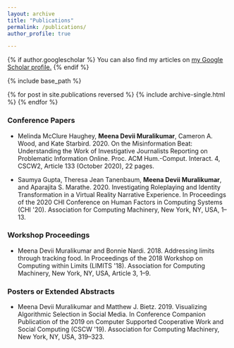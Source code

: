 ```yaml
---
layout: archive
title: "Publications"
permalink: /publications/
author_profile: true

---
```


{% if author.googlescholar %}
  You can also find my articles on <u><a href="{{author.googlescholar}}">my Google Scholar profile</a>.</u>
{% endif %}

{% include base_path %}

{% for post in site.publications reversed %}
  {% include archive-single.html %}
{% endfor %}

### Conference Papers


<i class="ai ai-acm" style="font-size: 1.2em;"></i>


  * Melinda McClure Haughey, **Meena Devii Muralikumar**, Cameron A. Wood, and Kate Starbird. 2020. On the Misinformation Beat: Understanding the Work of Investigative Journalists Reporting on Problematic Information Online. Proc. ACM Hum.-Comput. Interact. 4, CSCW2, Article 133 (October 2020), 22 pages.
  <a href="https://doi.org/10.1145/3415204"><i class="ai ai-acm" style="font-size: 2.2em; color:#62c462"></i></a>
  

  * Saumya Gupta, Theresa Jean Tanenbaum, **Meena Devii Muralikumar**, and Aparajita S. Marathe. 2020. Investigating Roleplaying and Identity Transformation in a Virtual Reality Narrative Experience. In Proceedings of the 2020 CHI Conference on Human Factors in Computing Systems (CHI '20). Association for Computing Machinery, New York, NY, USA, 1–13.
    <a href="https://doi.org/10.1145/3313831.3376762"><i class="ai ai-acm" style="font-size: 2.2em; color:#62c462"></i></a>



### Workshop Proceedings
  
  * Meena Devii Muralikumar and Bonnie Nardi. 2018. Addressing limits through tracking food. In Proceedings of the 2018 Workshop on Computing within Limits (LIMITS '18). Association for Computing Machinery, New York, NY, USA, Article 3, 1–9. 
  <a href="https://doi.org/10.1145/3232617.3232620"><i class="ai ai-acm" style="font-size: 2.2em; color:#62c462"></i></a>


### Posters or Extended Abstracts

  * Meena Devii Muralikumar and Matthew J. Bietz. 2019. Visualizing Algorithmic Selection in Social Media. In Conference Companion Publication of the 2019 on Computer Supported Cooperative Work and Social Computing (CSCW '19). Association for Computing Machinery, New York, NY, USA, 319–323.
  <a href="https://doi.org/10.1145/3311957.3359476"><i class="ai ai-acm" style="font-size: 2.2em; color:#62c462"></i></a>
